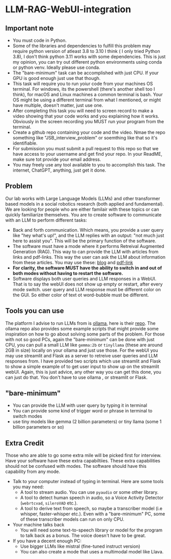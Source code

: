 # LLM-RAG-WebUI-integration

## Important note
* You must code in Python.
* Some of the libraries and dependencies to fulfill this problem may require python version of atleast 3.8 to 3.10 I think ( I only tried Python 3.8), I don't think python 3.11 works with some dependencies. This is just my opinion, you can try out different python environments using conda or python venv. Ideally please use conda.
* The "bare-minimum" task can be accomplished with just CPU. If your GPU is good enough just use that though.
* This task will require you to run yoiur code from your machines OS terminal. For windows, its the powershell (there's another shell too I think), for macOS and Linux machines a common terminal is bash. Your OS might be using a different terminal from what I mentioned, or might have multiple, doesn't matter, just use one.
* After completing this task you will need to screen record to make a video showing that your code works and you explaining how it works. Obviously in the screen recording you MUST run your program from the terminal.
* Create a github repo containing your code and the video. Nmae the repo something like "JSB_interview_problem" or soemthing like that so it's identifiable.
* For submission you must submit a pull request to this repo so that we have access to your username and get find your repo. In your ReadME,  make sure tot provide your email address.
* You may freely use any tool available to you to accomplish this task. The internet, ChatGPT, anything, just get it done.
  

## Problem
Our lab works with Large Language Models (LLMs) and other transformer based models in a social robotics research (both applied and fundamental). We are looking for people who are either familair with these topics or can quickly familiarize themselves. You are to create software to communicate with an LLM to perform different tasks:
* Back and forth communication. Which means, you provide a user query like "hey what's up!", and the LLM replies with an output: "not much just here to assist you". This will be the primary function of the software.
* The software must have a mode where it performs Retreival Augmented Generation (RAG). This way to can provide the LLM with articles from links and pdf-links. This way the user can ask the LLM about information from these articles. You may use these: [blog](https://ollama.com/blog/run-llama2-uncensored-locally) and [pdf-link](https://d18rn0p25nwr6d.cloudfront.net/CIK-0001813756/975b3e9b-268e-4798-a9e4-2a9a7c92dc10.pdf)
* **For clarity, the software MUST have the ability to switch in and out of both modes without having to restart the software.**
* Software displays both user queries and LLM responses in a WebUI. That is to say the webUI does not show up empty or restart, after every mode switch. user query and LLM response must be different color on the GUI. So either color of text ot word-bubble must be different.

## Tools you can use
The platform I advise to run LLMs from is [ollama](https://ollama.com/), here is their [repo](https://github.com/ollama/ollama). The ollama repo also provides some example scripts that might provide some inspiration on how to go about solving some parts of the problem.
For those with not so good PCs, again the "bare-minimum" can be done with just CPU, you can pull a small LLM like `gemma:2b` or `tinyllama` (these are around 2GB in size) locally on your ollama and just use those. For the webUI you may use streamlit and Flask as a server to retreive user queries and LLM responses from. I have provided two scripts which use streamlit and Flask to show a simple example of to get user input to show up on the streamlit webUI. Again, this is just advice, any other way you can get this done, you can just do that. You don't have to use ollama , or streamlit or Flask.

## "bare-minimum"
* You can provide the LLM with user query by typing it in terminal
* You can provide some kind of trigger word or phrase in terminal to switch modes
* use tiny models like gemma (2 billion parameters) or tiny llama (some 1 billion parameters or so)


## Extra Credit
Those who are able to go some extra mile will be picked first for interview. Have your software have these extra capabiltiies. These extra capabilities should not be confused with modes. The software should have this capability from any mode.

* Talk to your computer instead of typing in terminal. Here are some tools you may need:
  * A tool to stream audio. You can use `pyaudio` or some other library.
  * A tool to detect human speech in audio, so a Voice Activity Detector (`webrtcvad`, `sileroVAD` etc.).
  * A tool to derive text from speech, so maybe a  transcriber model (i.e whisper, faster-whisper etc.). Even with a "bare-minimum" PC, some of these transcriber models can run on only CPU.
* Your machine talks back
    * You will need some text-to-speech library or model for the program to talk back as a bonus. The voice doesn't have to be great. 
* If you have a decent enough PC:
    * Use bigger LLMs like mistral (fine-tuned instruct version)
    * You can also create a mode that uses a multimodal model like Llava.
